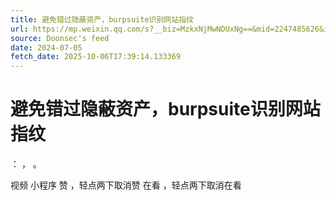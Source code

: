```yaml
---
title: 避免错过隐蔽资产，burpsuite识别网站指纹
url: https://mp.weixin.qq.com/s?__biz=MzkxNjMwNDUxNg==&mid=2247485626&idx=1&sn=366be82e64659516abf68c19330b0e72
source: Doonsec's feed
date: 2024-07-05
fetch_date: 2025-10-06T17:39:14.133369
---
```


# 避免错过隐蔽资产，burpsuite识别网站指纹

：
，
。

视频
小程序
赞
，轻点两下取消赞
在看
，轻点两下取消在看